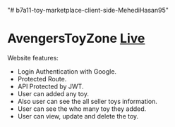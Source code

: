 "# b7a11-toy-marketplace-client-side-MehediHasan95"

# AvengersToyZone [Live](https://avengerstoyzone.web.app/)

Website features:

- Login Authentication with Google.
- Protected Route.
- API Protected by JWT.
- User can added any toy.
- Also user can see the all seller toys information.
- User can see the who many toy they added.
- User can view, update and delete the toy.
